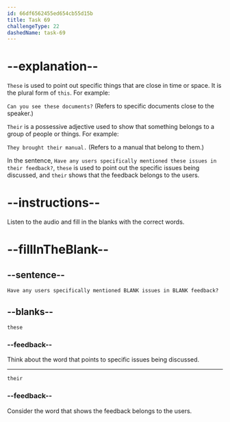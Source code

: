 ```yaml
---
id: 66df6562455ed654cb55d15b
title: Task 69
challengeType: 22
dashedName: task-69
---
```

<!--
AUDIO REFERENCE:
James: Have any users specifically mentioned these issues in their feedback?
-->

# --explanation--

`These` is used to point out specific things that are close in time or space. It is the plural form of `this`. For example:

`Can you see these documents?` (Refers to specific documents close to the speaker.)

`Their` is a possessive adjective used to show that something belongs to a group of people or things. For example:

`They brought their manual.` (Refers to a manual that belong to them.)

In the sentence, `Have any users specifically mentioned these issues in their feedback?`, `these` is used to point out the specific issues being discussed, and `their` shows that the feedback belongs to the users.

# --instructions--

Listen to the audio and fill in the blanks with the correct words.

# --fillInTheBlank--

## --sentence--

`Have any users specifically mentioned BLANK issues in BLANK feedback?`

## --blanks--

`these`

### --feedback--

Think about the word that points to specific issues being discussed.

---

`their`

### --feedback--

Consider the word that shows the feedback belongs to the users.
